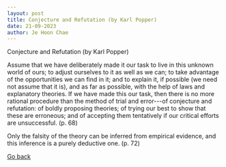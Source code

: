 ```yaml
---
layout: post
title: Conjecture and Refutation (by Karl Popper)
date: 21-09-2023
author: Je Hoon Chae
---
```


Conjecture and Refutation (by Karl Popper)

Assume that we have deliberately made it our task to live in this unknown world of ours; to adjust ourselves to it as well as we can; to take advantage of the opportunities we can find in it; and to explain it, if possible (we need not assume that it is), and as far as possible, with the help of laws and explanatory theories. If we have made this our task, then there is no more rational procedure than the method of trial and error---of conjecture and refutation: of boldly proposing theories; of trying our best to show that these are erroneous; and of accepting them tentatively if our critical efforts are unsuccessful. (p. 68)

Only the falsity of the theory can be inferred from empirical evidence, and this inference is a purely deductive one. (p. 72)

[Go back](https://jehoonchae.github.io/blog)
